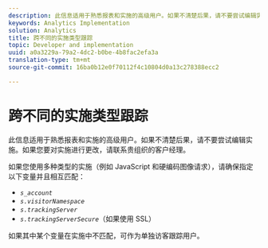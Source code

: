 ```yaml
---
description: 此信息适用于熟悉报表和实施的高级用户。如果不清楚后果，请不要尝试编辑实施。如果您要对实施进行更改，请联系贵组织的客户经理。
keywords: Analytics Implementation
solution: Analytics
title: 跨不同的实施类型跟踪
topic: Developer and implementation
uuid: a0a3229a-79a2-4dc2-b0be-4b8fac2efa3a
translation-type: tm+mt
source-git-commit: 16ba0b12e0f70112f4c10804d0a13c278388ecc2

---
```



# 跨不同的实施类型跟踪

此信息适用于熟悉报表和实施的高级用户。如果不清楚后果，请不要尝试编辑实施。如果您要对实施进行更改，请联系贵组织的客户经理。

如果您使用多种类型的实施（例如 JavaScript 和硬编码图像请求），请确保指定以下变量并且相互匹配：

* *`s_account`*
* *`s.visitorNamespace`*
* *`s.trackingServer`*
* *`s.trackingServerSecure`*（如果使用 SSL）

如果其中某个变量在实施中不匹配，可作为单独访客跟踪用户。
